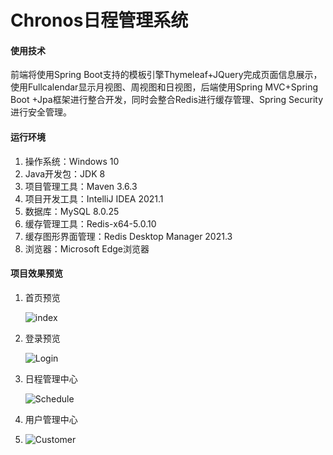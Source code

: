 # Chronos日程管理系统

#### 使用技术

前端将使用Spring Boot支持的模板引擎Thymeleaf+JQuery完成页面信息展示，使用Fullcalendar显示月视图、周视图和日视图，后端使用Spring MVC+Spring Boot +Jpa框架进行整合开发，同时会整合Redis进行缓存管理、Spring Security进行安全管理。

#### 运行环境

1. 操作系统：Windows 10
2. Java开发包：JDK 8
3. 项目管理工具：Maven 3.6.3
4. 项目开发工具：IntelliJ IDEA 2021.1
5. 数据库：MySQL 8.0.25
6. 缓存管理工具：Redis-x64-5.0.10
7. 缓存图形界面管理：Redis Desktop Manager 2021.3
8. 浏览器：Microsoft Edge浏览器

#### 项目效果预览

1. 首页预览

   ![index](C:\Users\摅己\Pictures\Screenshots\index.png)

2. 登录预览

   ![Login](C:\Users\摅己\Pictures\Screenshots\Login.png)

3. 日程管理中心

   ![Schedule](C:\Users\摅己\Pictures\Screenshots\Schedule.png)

4. 用户管理中心

5. ![Customer](C:\Users\摅己\Pictures\Screenshots\Customer.png)

